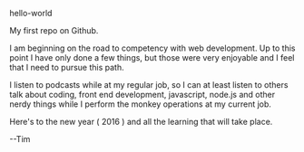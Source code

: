hello-world

My first repo on Github.

I am beginning on the road to competency with web development.  Up to this point I have only done a few things, but those were very enjoyable and I feel that I need to pursue this path.

I listen to podcasts while at my regular job, so I can at least listen to others talk about coding, front end development, javascript, node.js and other nerdy things while I perform the monkey operations at my current job.

Here's to the new year ( 2016 ) and all the learning that will take place.

--Tim
